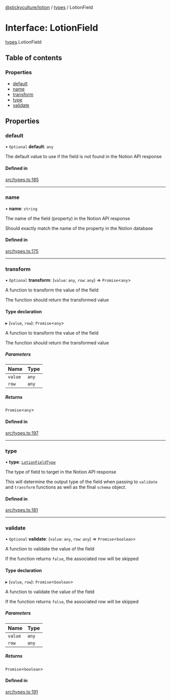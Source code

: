 [@stickyculture/lotion](../README.md) / [types](../modules/types.md) / LotionField

# Interface: LotionField

[types](../modules/types.md).LotionField

## Table of contents

### Properties

- [default](types.LotionField.md#default)
- [name](types.LotionField.md#name)
- [transform](types.LotionField.md#transform)
- [type](types.LotionField.md#type)
- [validate](types.LotionField.md#validate)

## Properties

### default

• `Optional` **default**: `any`

The default value to use if the field is not found in the Notion API response

#### Defined in

[src/types.ts:185](https://github.com/sticky/sticky-utils-lotion/blob/88143ca/src/types.ts#L185)

___

### name

• **name**: `string`

The name of the field (property) in the Notion API response

Should exactly match the name of the property in the Notion database

#### Defined in

[src/types.ts:175](https://github.com/sticky/sticky-utils-lotion/blob/88143ca/src/types.ts#L175)

___

### transform

• `Optional` **transform**: (`value`: `any`, `row`: `any`) => `Promise`\<`any`\>

A function to transform the value of the field

The function should return the transformed value

#### Type declaration

▸ (`value`, `row`): `Promise`\<`any`\>

A function to transform the value of the field

The function should return the transformed value

##### Parameters

| Name | Type |
| :------ | :------ |
| `value` | `any` |
| `row` | `any` |

##### Returns

`Promise`\<`any`\>

#### Defined in

[src/types.ts:197](https://github.com/sticky/sticky-utils-lotion/blob/88143ca/src/types.ts#L197)

___

### type

• **type**: [`LotionFieldType`](../modules/types.md#lotionfieldtype)

The type of field to target in the Notion API response

This will determine the output type of the field when passing to `validate` and `transform` functions as well as the final `schema` object.

#### Defined in

[src/types.ts:181](https://github.com/sticky/sticky-utils-lotion/blob/88143ca/src/types.ts#L181)

___

### validate

• `Optional` **validate**: (`value`: `any`, `row`: `any`) => `Promise`\<`boolean`\>

A function to validate the value of the field

If the function returns `false`, the associated row will be skipped

#### Type declaration

▸ (`value`, `row`): `Promise`\<`boolean`\>

A function to validate the value of the field

If the function returns `false`, the associated row will be skipped

##### Parameters

| Name | Type |
| :------ | :------ |
| `value` | `any` |
| `row` | `any` |

##### Returns

`Promise`\<`boolean`\>

#### Defined in

[src/types.ts:191](https://github.com/sticky/sticky-utils-lotion/blob/88143ca/src/types.ts#L191)
